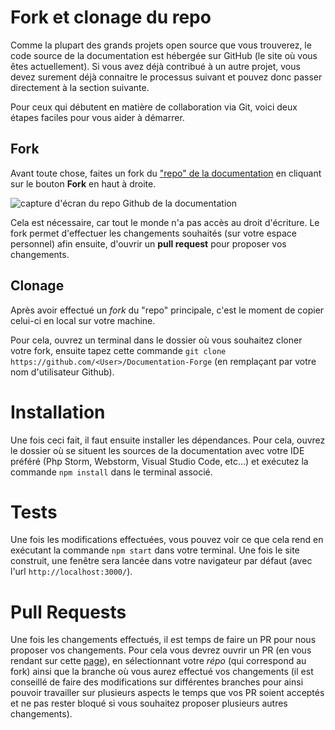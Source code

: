 # Fork et clonage du repo

Comme la plupart des grands projets open source que vous trouverez, le code source de la documentation est hébergée sur GitHub (le site où vous êtes actuellement). Si vous avez déjà contribué à un autre projet, vous devez surement déjà connaitre le processus suivant et pouvez donc passer directement à la section suivante.

Pour ceux qui débutent en matière de collaboration via Git, voici deux étapes faciles pour vous aider à démarrer.

## Fork

Avant toute chose, faites un fork du ["repo" de la documentation](https://github.com/Les-Moddeurs-Francais/Documentation-Forge) en cliquant sur le bouton **Fork** en haut à droite.

![capture d'écran du repo Github de la documentation](https://user-images.githubusercontent.com/40738104/206232104-43bc4744-00dc-49f3-957b-217a175b1b08.png)

Cela est nécessaire, car tout le monde n'a pas accès au droit d'écriture. Le fork permet d'effectuer les changements souhaités (sur votre espace personnel) afin ensuite, d'ouvrir un **pull request** pour proposer vos changements.

## Clonage

Après avoir effectué un _fork_ du "repo" principale, c'est le moment de copier celui-ci en local sur votre machine.

Pour cela, ouvrez un terminal dans le dossier où vous souhaitez cloner votre fork, ensuite tapez cette commande `git clone https://github.com/<User>/Documentation-Forge` (en remplaçant <User> par votre nom d'utilisateur Github).

# Installation

Une fois ceci fait, il faut ensuite installer les dépendances. Pour cela, ouvrez le dossier où se situent les sources de la documentation avec votre IDE préféré (Php Storm, Webstorm, Visual Studio Code, etc...) et exécutez la commande `npm install` dans le terminal associé.

# Tests

Une fois les modifications effectuées, vous pouvez voir ce que cela rend en exécutant la commande `npm start` dans votre terminal. Une fois le site construit, une fenêtre sera lancée dans votre navigateur par défaut (avec l'url `http://localhost:3000/`).

# Pull Requests

Une fois les changements effectués, il est temps de faire un PR pour nous proposer vos changements. Pour cela vous devrez ouvrir un PR (en vous rendant sur cette [page](https://github.com/Les-Moddeurs-Francais/Documentation-Forge/compare)), en sélectionnant votre _répo_ (qui correspond au fork) ainsi que la branche où vous aurez effectué vos changements (il est conseillé de faire des modifications sur différentes branches pour ainsi pouvoir travailler sur plusieurs aspects le temps que vos PR soient acceptés et ne pas rester bloqué si vous souhaitez proposer plusieurs autres changements).